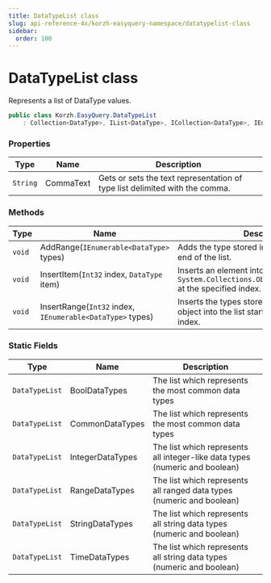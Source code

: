 ```yaml
---
title: DataTypeList class
slug: api-reference-4x/korzh-easyquery-namespace/datatypelist-class
sidebar:
  order: 100
---
```

# DataTypeList class

Represents a list of DataType values.
```csharp
public class Korzh.EasyQuery.DataTypeList
    : Collection<DataType>, IList<DataType>, ICollection<DataType>, IEnumerable<DataType>, IEnumerable, IList, ICollection, IReadOnlyList<DataType>, IReadOnlyCollection<DataType>

```

### Properties

| Type | Name | Description | 
| --- | --- | --- | 
| `String` | CommaText | Gets or sets the text representation of type list delimited with the comma. | 


### Methods

| Type | Name | Description | 
| --- | --- | --- | 
| `void` | AddRange(`IEnumerable<DataType>` types) | Adds the type stored in an IEnumerable to the end of the list. | 
| `void` | InsertItem(`Int32` index, `DataType` item) | Inserts an element into the `System.Collections.ObjectModel.Collection'1` at the specified index. | 
| `void` | InsertRange(`Int32` index, `IEnumerable<DataType>` types) | Inserts the types stored in an IEnumerable object into the list starting from specified index. | 


### Static Fields

| Type | Name | Description | 
| --- | --- | --- | 
| `DataTypeList` | BoolDataTypes | The list which represents the most common data types | 
| `DataTypeList` | CommonDataTypes | The list which represents the most common data types | 
| `DataTypeList` | IntegerDataTypes | The list which represents all integer-like data types (numeric and boolean) | 
| `DataTypeList` | RangeDataTypes | The list which represents all ranged data types (numeric and boolean) | 
| `DataTypeList` | StringDataTypes | The list which represents all string data types (numeric and boolean) | 
| `DataTypeList` | TimeDataTypes | The list which represents all string data types (numeric and boolean) |
